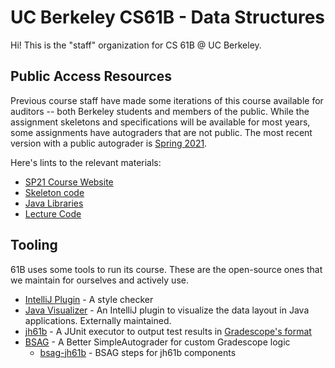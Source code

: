# UC Berkeley CS61B - Data Structures

Hi! This is the "staff" organization for CS 61B @ UC Berkeley.

## Public Access Resources

Previous course staff have made some iterations of this course available for
auditors -- both Berkeley students and members of the public. While the
assignment skeletons and specifications will be available for most years,
some assignments have autograders that are not public. The most recent version
with a public autograder is
[Spring 2021](https://sp21.datastructur.es/about.html#auditing-cs61b).

Here's lints to the relevant materials:

- [SP21 Course Website](https://sp21.datastructur.es)
- [Skeleton code](https://github.com/Berkeley-CS61B/skeleton-sp21)
- [Java Libraries](https://github.com/Berkeley-CS61B/library-sp21)
- [Lecture Code](https://github.com/Berkeley-CS61B/lectureCode-sp21)

## Tooling

61B uses some tools to run its course. These are the open-source ones that
we maintain for ourselves and actively use.

- [IntelliJ Plugin][plugin] - A style checker
- [Java Visualizer][] - An IntelliJ plugin to visualize the data layout in
  Java applications. Externally maintained.
- [jh61b][] - A JUnit executor to output test results in [Gradescope's format][]
- [BSAG][] - A Better SimpleAutograder for custom Gradescope logic
  - [bsag-jh61b] - BSAG steps for jh61b components

[plugin]: https://github.com/Berkeley-CS61B/intellij-plugin
[Java Visualizer]: https://github.com/elipsitz/java-visualizer-intellij-plugin
[jh61b]: https://github.com/Berkeley-CS61B/jh61b
[Gradescope's format]: https://gradescope-autograders.readthedocs.io/en/latest/specs/#output-format
[BSAG]: https://github.com/Berkeley-CS61B/BSAG
[bsag-jh61b]: https://github.com/Berkeley-CS61B/bsag-jh61b